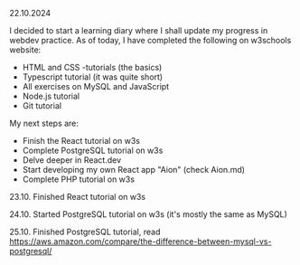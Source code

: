 22.10.2024

I decided to start a learning diary where I shall update my progress in webdev practice. 
As of today, I have completed the following on w3schools website:
- HTML and CSS -tutorials (the basics)
- Typescript tutorial (it was quite short)
- All exercises on MySQL and JavaScript
- Node.js tutorial
- Git tutorial

My next steps are:
- Finish the React tutorial on w3s
- Complete PostgreSQL tutorial on w3s
- Delve deeper in React.dev
- Start developing my own React app "Aion" (check Aion.md)
- Complete PHP tutorial on w3s

23.10. Finished React tutorial on w3s

24.10. Started PostgreSQL tutorial on w3s (it's mostly the same as MySQL)

25.10. Finished PostgreSQL tutorial, read https://aws.amazon.com/compare/the-difference-between-mysql-vs-postgresql/
